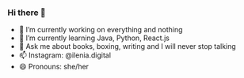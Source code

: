 ### Hi there 👋

- 🔭 I’m currently working on everything and nothing
- 🌱 I’m currently learning Java, Python, React.js
- 💬 Ask me about books, boxing, writing and I will never stop talking
- 📫 Instagram: @ilenia.digital
- 😄 Pronouns: she/her

